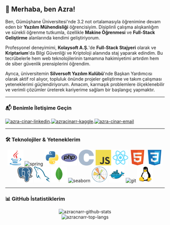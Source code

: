 ## 👋 Merhaba, ben Azra!

Ben, Gümüşhane Üniversitesi'nde 3.2 not ortalamasıyla öğrenimine devam eden bir **Yazılım Mühendisliği** öğrencisiyim. Disiplinli çalışma alışkanlığım ve sürekli öğrenme tutkumla, özellikle **Makine Öğrenmesi** ve **Full-Stack Geliştirme** alanlarında kendimi geliştiriyorum.

Profesyonel deneyimimi, **Kolaysoft A.Ş.**'de **Full-Stack Stajyeri** olarak ve **Kriptarium**'da Bilgi Güvenliği ve Kriptoloji alanında staj yaparak edindim. Bu tecrübelerle hem web teknolojilerinin tamamına hakimiyetimi artırdım hem de siber güvenlik prensiplerini öğrendim.

Ayrıca, üniversitemin **Silversoft Yazılım Kulübü**'nde Başkan Yardımcısı olarak aktif rol alıyor, topluluk önünde projeler geliştirme ve takım çalışması yeteneklerimi güçlendiriyorum. Amacım, karmaşık problemlere ölçeklenebilir ve verimli çözümler üreterek kariyerime sağlam bir başlangıç yapmaktır.

---

### 📬 Benimle İletişime Geçin

<p align="left">
  <a href="https://www.linkedin.com/in/azra-cinar/" target="_blank">
    <img align="center" src="https://img.shields.io/badge/LinkedIn-0077B5?style=for-the-badge&logo=linkedin&logoColor=white" alt="azra-cinar-linkedin" />
  </a>
  <a href="https://www.kaggle.com/azracinarr" target="_blank">
    <img align="center" src="https://img.shields.io/badge/Kaggle-20BEFF?style=for-the-badge&logo=Kaggle&logoColor=white" alt="azracinarr-kaggle" />
  </a>
  <a href="mailto:azracinaarr7@gmail.com">
    <img align="center" src="https://img.shields.io/badge/Gmail-D14836?style=for-the-badge&logo=gmail&logoColor=white" alt="azra-cinar-email" />
  </a>
</p>

---

### 🛠️ Teknolojiler & Yeteneklerim

<p align="center">
  <!-- Backend & Diller -->
  <img src="https://raw.githubusercontent.com/devicons/devicon/master/icons/java/java-original.svg" alt="java" width="50" height="50"/>
  <img src="https://www.vectorlogo.zone/logos/springio/springio-icon.svg" alt="spring" width="50" height="50"/>
  <img src="https://raw.githubusercontent.com/devicons/devicon/master/icons/python/python-original.svg" alt="python" width="50" height="50"/>
  <img src="https://raw.githubusercontent.com/devicons/devicon/master/icons/php/php-original.svg" alt="php" width="50" height="50"/>
  <img src="https://raw.githubusercontent.com/devicons/devicon/master/icons/c/c-original.svg" alt="c" width="50" height="50"/>

  <!-- Frontend -->
  <img src="https://raw.githubusercontent.com/devicons/devicon/master/icons/javascript/javascript-original.svg" alt="javascript" width="50" height="50"/>
  <img src="https://raw.githubusercontent.com/devicons/devicon/master/icons/react/react-original.svg" alt="react" width="50" height="50"/>
  <img src="https://raw.githubusercontent.com/devicons/devicon/master/icons/html5/html5-original.svg" alt="html5" width="50" height="50"/>
  <img src="https://raw.githubusercontent.com/devicons/devicon/master/icons/css3/css3-original.svg" alt="css3" width="50" height="50"/>

  <!-- Veritabanları -->
  <img src="https://raw.githubusercontent.com/devicons/devicon/master/icons/postgresql/postgresql-original.svg" alt="postgresql" width="50" height="50"/>
  <img src="https://raw.githubusercontent.com/devicons/devicon/master/icons/mysql/mysql-original.svg" alt="mysql" width="50" height="50"/>
  <img src="https://raw.githubusercontent.com/devicons/devicon/master/icons/mongodb/mongodb-original.svg" alt="mongodb" width="50" height="50"/>

  <!-- Araçlar & ML -->
  <img src="https://seaborn.pydata.org/_images/logo-mark-lightbg.svg" alt="seaborn" width="50" height="50"/>
  <img src="https://raw.githubusercontent.com/devicons/devicon/2ae2a900d2f041d0637a364057488849c36cb06a/icons/matplotlib/matplotlib-original.svg" alt="matplotlib" width="50" height="50"/>
  <img src="https://raw.githubusercontent.com/devicons/devicon/master/icons/docker/docker-original.svg" alt="docker" width="50" height="50"/>
  <img src="https://www.vectorlogo.zone/logos/git-scm/git-scm-icon.svg" alt="git" width="50" height="50"/>
  <img src="https://raw.githubusercontent.com/devicons/devicon/master/icons/linux/linux-original.svg" alt="linux" width="50" height="50"/>
</p>

---

### 📊 GitHub İstatistiklerim

<p align="center">
  <img src="https://github-readme-stats.vercel.app/api?username=azracnarr&show_icons=true&theme=dracula&hide_border=true" alt="azracnarr-github-stats" />
  <br/>
  <img src="https://github-readme-stats.vercel.app/api/top-langs/?username=azracnarr&layout=compact&theme=dracula&hide_border=true" alt="azracnarr-top-langs" />
</p>
